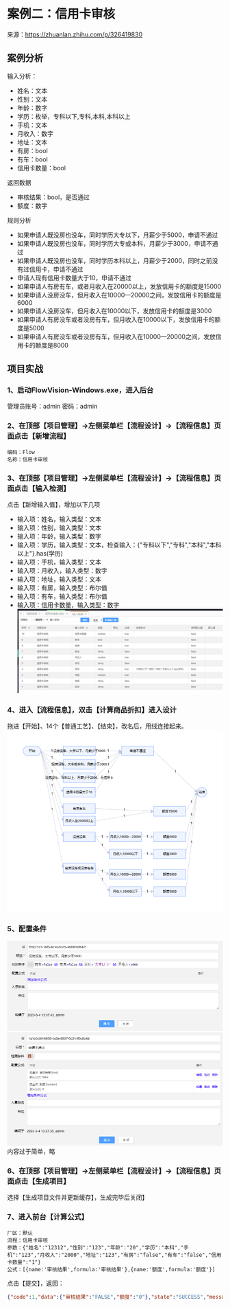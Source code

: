 # 案例二：信用卡审核

来源：https://zhuanlan.zhihu.com/p/326419830

## 案例分析
输入分析：
- 姓名：文本
- 性别：文本
- 年龄：数字
- 学历：枚举，专科以下,专科,本科,本科以上
- 手机：文本
- 月收入：数字
- 地址：文本
- 有房：bool
- 有车：bool
- 信用卡数量：bool

返回数据
- 审核结果：bool，是否通过
- 额度：数字

规则分析
- 如果申请人既没房也没车，同时学历大专以下，月薪少于5000，申请不通过
- 如果申请人既没房也没车，同时学历大专或本科，月薪少于3000，申请不通过
- 如果申请人既没房也没车，同时学历本科以上，月薪少于2000，同时之前没有过信用卡，申请不通过
- 申请人现有信用卡数量大于10，申请不通过
- 如果申请人有房有车，或者月收入在20000以上，发放信用卡的额度是15000
- 如果申请人没房没车，但月收入在10000—20000之间，发放信用卡的额度是6000
- 如果申请人没房没车，但月收入在10000以下，发放信用卡的额度是3000
- 如果申请人有房没车或者没房有车，但月收入在10000以下，发放信用卡的额度是5000
- 如果申请人有房没车或者没房有车，但月收入在10000—20000之间，发放信用卡的额度是8000

## 项目实战
### 1、启动FlowVision-Windows.exe，进入后台
管理员账号：admin 密码：admin
 
### 2、在顶部【项目管理】->左侧菜单栏【流程设计】->【流程信息】页面点击【新增流程】
    编码：Flow
    名称：信用卡审核
### 3、在顶部【项目管理】->左侧菜单栏【流程设计】->【流程信息】页面点击【输入检测】
点击【新增输入值】，增加以下几项
- 输入项：姓名，输入类型：文本
- 输入项：性别，输入类型：文本
- 输入项：年龄，输入类型：数字
- 输入项：学历，输入类型：文本，检查输入：{"专科以下","专科","本科","本科以上"}.has(学历)
- 输入项：手机，输入类型：文本
- 输入项：月收入，输入类型：数字
- 输入项：地址，输入类型：文本
- 输入项：有房，输入类型：布尔值
- 输入项：有车，输入类型：布尔值
- 输入项：信用卡数量，输入类型：数字
![输入检测](./image/AL2-001.png) 

### 4、进入【流程信息】，双击【计算商品折扣】进入设计
拖进【开始】、14个【普通工艺】、【结束】，改名后，用线连接起来。
![流程信息](./image/AL2-002.png)   

### 5、配置条件
![流程信息](./image/AL2-003.png)   
![流程信息](./image/AL2-004.png)   
内容过于简单，略
 

### 6、在顶部【项目管理】->左侧菜单栏【流程设计】->【流程信息】页面点击【生成项目】
选择【生成项目文件并更新缓存】，生成完毕后关闭】


### 7、进入前台【计算公式】
    厂区：默认
    流程：信用卡审核
    参数：{"姓名":"12312","性别":"123","年龄":"20","学历":"本科","手机":"123","月收入":"2000","地址":"123","有房":"false","有车":"false","信用卡数量":"1"}
    公式：[{name:'审核结果',formula:'审核结果'},{name:'额度',formula:'额度'}]
点击【提交】，返回：
``` json
{"code":1,"data":{"审核结果":"FALSE","额度":"0"},"state":"SUCCESS","message":"SUCCESS","status":["END"]}
```

